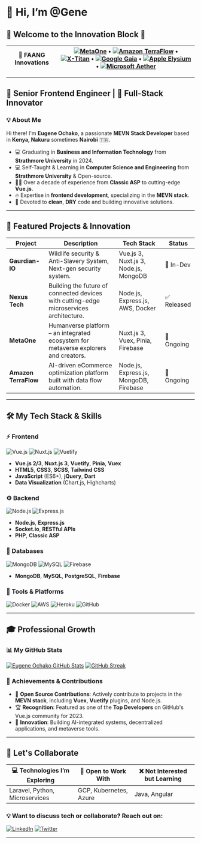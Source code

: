 
<!---
paycoo-droid/paycoo-droid is a ✨ special ✨ repository because its `README.md` (this file) appears on your GitHub profile.
You can click the Preview link to take a look at your changes.
--->
# 👋 Hi, I’m @Gene

## 🚀 Welcome to the Innovation Block 🚀

| **🚩 FAANG Innovations** | [![MetaOne](https://img.shields.io/static/v1?label=MetaOne&message=The%20Humanverse&color=blue&style=for-the-badge)](https://metaone-humanverse.com) • [![Amazon TerraFlow](https://img.shields.io/static/v1?label=Amazon%20TerraFlow&message=AI%20eCommerce&color=orange&style=for-the-badge)](https://amazon-terraflow.com) • [![X-Titan](https://img.shields.io/static/v1?label=X-Titan&message=Project%20Genesis&color=green&style=for-the-badge)](https://x-titan-genesis.com) • [![Google Gaia](https://img.shields.io/static/v1?label=Google%20Gaia&message=Innovation&color=red&style=for-the-badge)](https://google-gaia.com) • [![Apple Elysium](https://img.shields.io/static/v1?label=Apple%20Elysium&message=Future%20of%20Tech&color=black&style=for-the-badge)](https://apple-elysium.com) • [![Microsoft Aether](https://img.shields.io/static/v1?label=Microsoft%20Aether&message=Cloud%20AI&color=lightblue&style=for-the-badge)](https://microsoft-aether.com) |
|--------------------------|----------------------------------------------------------------------------------------------------------------------------------------------------------------------------|

---

## 👾 Senior Frontend Engineer | 🎩 Full-Stack Innovator

### 💡 About Me
Hi there! I'm **Eugene Ochako**, a passionate **MEVN Stack Developer** based in **Kenya, Nakuru** sometimes **Nairobi** 🇹🇷.

- 💻 Graduating in **Business and Information Technology** from **Strathmore University** in 2024.
- 💻 Self-Taught & Learning in **Computer Science and Engineering** from **Strathmore University** & Open-source.
- 🧑‍💻 Over a decade of experience from **Classic ASP** to cutting-edge **Vue.js**.
- 🔥 Expertise in **frontend development**, specializing in the **MEVN stack**.
- 🎨 Devoted to **clean**, **DRY** code and building innovative solutions.

---

## 💼 Featured Projects & Innovation

| **Project**      | **Description**                                                                                      | **Tech Stack**                               | **Status**  |
|------------------|------------------------------------------------------------------------------------------------------|----------------------------------------------|-------------|
| **Gaurdian-IO**  | Wildlife security & Anti-Slavery System, Next-gen security system.                                   | Vue.js 3, Nuxt.js 3, Node.js, MongoDB        | 🚀 In-Dev   |
| **Nexus Tech**   | Building the future of connected devices with cutting-edge microservices architecture.                | Node.js, Express.js, AWS, Docker             | ✅ Released |
| **MetaOne**      | Humanverse platform – an integrated ecosystem for metaverse explorers and creators.                   | Nuxt.js 3, Vuex, Pinia, Firebase             | 🔄 Ongoing  |
| **Amazon TerraFlow** | AI-driven eCommerce optimization platform built with data flow automation.                         | Node.js, Express.js, MongoDB, Firebase       | 🔄 Ongoing  |

---

## 🛠 My Tech Stack & Skills

### ⚡ Frontend
![Vue.js](https://img.shields.io/badge/Vue.js-35495E?style=for-the-badge&logo=vue.js&logoColor=4FC08D)
![Nuxt.js](https://img.shields.io/badge/Nuxt.js-00DC82?style=for-the-badge&logo=nuxt.js&logoColor=white)
![Vuetify](https://img.shields.io/badge/Vuetify-1867C0?style=for-the-badge&logo=vuetify&logoColor=white)

- **Vue.js 2/3**, **Nuxt.js 3**, **Vuetify**, **Pinia**, **Vuex**
- **HTML5**, **CSS3**, **SCSS**, **Tailwind CSS**
- **JavaScript** (ES6+), **jQuery**, **Dart**
- **Data Visualization** (Chart.js, Highcharts)

### ⚙️ Backend
![Node.js](https://img.shields.io/badge/Node.js-43853D?style=for-the-badge&logo=node.js&logoColor=white)
![Express.js](https://img.shields.io/badge/Express.js-000000?style=for-the-badge&logo=express&logoColor=white)

- **Node.js**, **Express.js**
- **Socket.io**, **RESTful APIs**
- **PHP**, **Classic ASP**

### 💾 Databases
![MongoDB](https://img.shields.io/badge/MongoDB-47A248?style=for-the-badge&logo=mongodb&logoColor=white)
![MySQL](https://img.shields.io/badge/MySQL-4479A1?style=for-the-badge&logo=mysql&logoColor=white)
![Firebase](https://img.shields.io/badge/Firebase-FFCA28?style=for-the-badge&logo=firebase&logoColor=white)

- **MongoDB**, **MySQL**, **PostgreSQL**, **Firebase**

### 🚀 Tools & Platforms
![Docker](https://img.shields.io/badge/Docker-2496ED?style=for-the-badge&logo=docker&logoColor=white)
![AWS](https://img.shields.io/badge/AWS-232F3E?style=for-the-badge&logo=amazon-aws&logoColor=white)
![Heroku](https://img.shields.io/badge/Heroku-430098?style=for-the-badge&logo=heroku&logoColor=white)
![GitHub](https://img.shields.io/badge/GitHub-100000?style=for-the-badge&logo=github&logoColor=white)

---

## 🎓 Professional Growth
### 📊 My GitHub Stats
[![Eugene Ochako GitHub Stats](https://github-readme-stats.vercel.app/api?username=paycoo-droid&show_icons=true&theme=radical)](https://github.com/paycoo-droid)
[![GitHub Streak](https://github-readme-streak-stats.herokuapp.com?user=paycoo-droid&theme=radical)](https://github.com/paycoo-droid)

### 🏅 Achievements & Contributions
- 💼 **Open Source Contributions**: Actively contribute to projects in the **MEVN stack**, including **Vuex**, **Vuetify** plugins, and Node.js.
- 🏆 **Recognition**: Featured as one of the **Top Developers** on GitHub's Vue.js community for 2023.
- 🔮 **Innovation**: Building AI-integrated systems, decentralized applications, and metaverse tools.

---

## 💬 Let's Collaborate

| **💻 Technologies I’m Exploring** | **🚀 Open to Work With** | **❌ Not Interested but Learning** |
|----------------------------------|-------------------------|----------------------|
| Laravel, Python, Microservices   | GCP, Kubernetes, Azure  | Java, Angular         |

### 💡 Want to discuss tech or collaborate? Reach out on:
[![LinkedIn](https://img.shields.io/badge/LinkedIn-0077B5?style=for-the-badge&logo=linkedin&logoColor=white)](https://www.linkedin.com/in/eugeneochako/)
[![Twitter](https://img.shields.io/badge/Twitter-1DA1F2?style=for-the-badge&logo=twitter&logoColor=white)](https://twitter.com/kidguardian_e)

---
